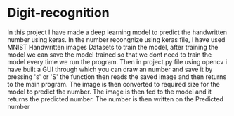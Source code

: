 # Digit-recognition

In this project I have made a deep learning model to predict the handwritten number using keras.
In the number recongnize using keras file, I have used MNIST Handwritten images Datasets to train the model, after training the model 
we can save the model trained so that we dont need to train the model every time we run the program.
Then in project.py file using opencv i have built a GUI through which you can draw an number and save it by pressing 's' or 'S'
the function then reads the saved image and then returns to the main program. The image is then converted to required size for the model to predict the number. The image is then fed to the model and it returns the predicted number. The number is then written on 
the Predicted number
